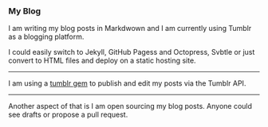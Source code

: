 ### My Blog

I am writing my blog posts in Markdwown and I am currently using Tumblr as a blogging platform.

I could easily switch to Jekyll, GitHub Pagess and Octopress, Svbtle or just convert to HTML files and deploy on a static hosting site.

---

I am using a [tumblr gem](https://github.com/mwunsch/tumblr) to publish and edit my posts via the Tumblr API.

---

Another aspect of that is I am open sourcing my blog posts. Anyone could see drafts or propose a pull request.
